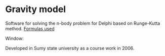 # Gravity model

Software for solving the n-body problem for Delphi based on Runge-Kutta method. [Formulas used](https://github.com/sulim-vladimir/gravity-model/blob/master/doc/Window.bmp)

Window:


Developed in Sumy state university as a course work in 2006.

